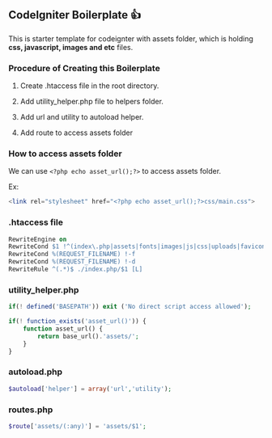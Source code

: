 ## CodeIgniter Boilerplate :+1:

This is starter template for codeignter with assets folder, which is holding **css, javascript, images and etc** files.

### Procedure of Creating this Boilerplate

1. Create .htaccess file in the root directory.

2. Add utility_helper.php file to helpers folder.

3. Add url and utility to autoload helper.

4. Add route to access assets folder


### How to access assets folder

We can use `<?php echo asset_url();?>` to access assets folder.

Ex:
```php
<link rel="stylesheet" href="<?php echo asset_url();?>css/main.css">
```


### .htaccess file

```apache
RewriteEngine on
RewriteCond $1 !^(index\.php|assets|fonts|images|js|css|uploads|favicon.png)
RewriteCond %(REQUEST_FILENAME) !-f
RewriteCond %(REQUEST_FILENAME) !-d
RewriteRule ^(.*)$ ./index.php/$1 [L]
```

### utility_helper.php

```php
if(! defined('BASEPATH')) exit ('No direct script access allowed');

if(! function_exists('asset_url()')) {
    function asset_url() {
        return base_url().'assets/';
    }
}
```

### autoload.php
```php
$autoload['helper'] = array('url','utility');
```

### routes.php

```php
$route['assets/(:any)'] = 'assets/$1';
```


